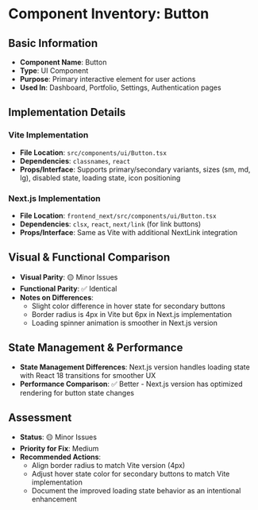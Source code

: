 # Component Inventory: Button

## Basic Information
- **Component Name**: Button
- **Type**: UI Component
- **Purpose**: Primary interactive element for user actions
- **Used In**: Dashboard, Portfolio, Settings, Authentication pages

## Implementation Details
### Vite Implementation
- **File Location**: `src/components/ui/Button.tsx`
- **Dependencies**: `classnames`, `react`
- **Props/Interface**: Supports primary/secondary variants, sizes (sm, md, lg), disabled state, loading state, icon positioning

### Next.js Implementation
- **File Location**: `frontend_next/src/components/ui/Button.tsx`
- **Dependencies**: `clsx`, `react`, `next/link` (for link buttons)
- **Props/Interface**: Same as Vite with additional NextLink integration

## Visual & Functional Comparison
- **Visual Parity**: 🟡 Minor Issues
- **Functional Parity**: ✅ Identical
- **Notes on Differences**: 
  - Slight color difference in hover state for secondary buttons
  - Border radius is 4px in Vite but 6px in Next.js implementation
  - Loading spinner animation is smoother in Next.js version

## State Management & Performance
- **State Management Differences**: Next.js version handles loading state with React 18 transitions for smoother UX
- **Performance Comparison**: ✅ Better - Next.js version has optimized rendering for button state changes

## Assessment
- **Status**: 🟡 Minor Issues
- **Priority for Fix**: Medium
- **Recommended Actions**: 
  - Align border radius to match Vite version (4px)
  - Adjust hover state color for secondary buttons to match Vite implementation
  - Document the improved loading state behavior as an intentional enhancement 